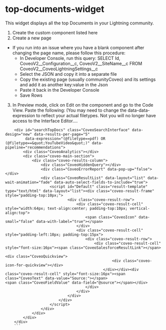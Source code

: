 # top-documents-widget

This widget displays all the top Documents in your Lightning community.

1. Create the custom component listed here
2. Create a new page
  - If you run into an issue where you have a blank component after changing the page name, please follow this procedure:
    - In Developer Console, run this query: SELECT Id, CoveoV2__Configuration__c,     CoveoV2__SiteName__c FROM CoveoV2__CoveoLightningSettings__c
    - Select the JSON and copy it into a separate file
    - Copy the existing page (usually communityCoveo) and its settings and add it as another key:value in the Json
    - Paste it back in the Developer Console
    - Save Rows
   
3. In Preview mode, click on Edit on the component and go to the Code View. Paste the following: (You may need to change the data-data-expression to reflect your actual filetypes. Not you will no longer have access to the Interface Editor....

```
    <div id="searchTopDocs" class="CoveoSearchInterface" data-design="new" data-results-per-page="5" 
         data-expression="(@filetype==pdf) OR (@filetype==&quot;YouTubeVideo&quot;)" data-pipeline="recommendations">
        <div class="CoveoAnalytics"></div>
        <div class="coveo-main-section">
            <div class="coveo-results-column">
                <div class="CoveoHiddenQuery"></div>
                <div class="CoveoErrorReport" data-pop-up="false"></div>
                <div class="CoveoResultList" data-layout="list" data-wait-animation="fade" data-auto-select-fields-to-include="true">
                    <script id="Default" class="result-template" type="text/html" data-layout="list"><div class="coveo-result-frame" style="padding-top:10px;">
                            <div class="coveo-result-row">
                                <div class="coveo-result-cell" style="width:64px; text-align:center; padding-top:10px; vertical-align:top"> 
                                    <span class="CoveoIcon" data-small="false" data-with-label="true"></span> 
                                </div>
                                <div class="coveo-result-cell" style="padding-left:10px; padding-top:15px">
                                    <div class="coveo-result-row">
                                        <div class="coveo-result-cell" style="font-size:16px"><span class="CoveoSalesforceResultLink"></span>

<div class="CoveoQuickview">
                                                <div class="coveo-icon-for-quickview"></div>
                                            </div></div><div class="coveo-result-cell" style="font-size:16px"><span class="CoveoText" data-value="Source:"></span>
<span class="CoveoFieldValue" data-field="@source"></span></div>
                                    </div>
                                </div>
                            </div>
                        </div>
                    </script>
                </div>
            </div>
        </div>
    </div>
    ```
    
